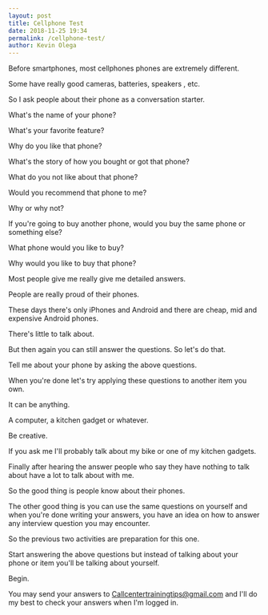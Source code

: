 ```yaml
--- 
layout: post 
title: Cellphone Test
date: 2018-11-25 19:34
permalink: /cellphone-test/ 
author: Kevin Olega 
--- 
```

Before smartphones, most cellphones phones are extremely different. 

Some have really good cameras, batteries, speakers , etc. 

So I ask people about their phone as a conversation starter. 

What's the name of your phone? 

What's your favorite feature?

Why do you like that phone? 

What's the story of how you bought or got that phone? 

What do you not like about that phone? 

Would you recommend that phone to me? 

Why or why not?

If you're going to buy another phone, would you buy the same phone or something else?

What phone would you like to buy? 

Why would you like to buy that phone? 

Most people give me really give me detailed answers. 

People are really proud of their phones. 

These days there's only iPhones and Android and there are cheap, mid and expensive Android phones. 

There's little to talk about. 

But then again you can still answer the questions. So let's do that. 

Tell me about your phone by asking the above questions. 

When you're done let's try applying these questions to another item you own. 

It can be anything. 

A computer, a kitchen gadget or whatever. 

Be creative. 

If you ask me I'll probably talk about my bike or one of my kitchen gadgets. 

Finally after hearing the answer people who say they have nothing to talk about have a lot to talk about with me. 

So the good thing is people know about their phones. 

The other good thing is you can use the same questions on yourself and when you're done writing your answers, you have an idea on how to answer any interview question you may encounter. 

So the previous two activities are preparation for this one. 

Start answering the above questions but instead of talking about your phone or item you'll be talking about yourself. 

Begin. 

You may send your answers to Callcentertrainingtips@gmail.com and I'll do my best to check your answers when I'm logged in.